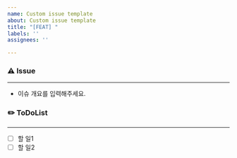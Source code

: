 ```yaml
---
name: Custom issue template
about: Custom issue template
title: "[FEAT] "
labels: ''
assignees: ''

---
```


### ⚠️ Issue
---
- 이슈 개요를 입력해주세요.

### ✏️ ToDoList
---
- [ ] 할 일1
- [ ] 할 일2
